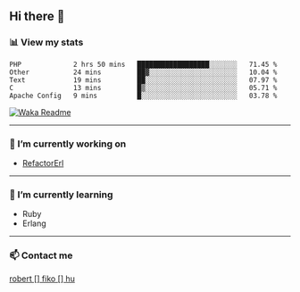 ## Hi there 👋

### 📊 View my stats

<!--START_SECTION:waka-->
```text
PHP             2 hrs 50 mins   ██████████████████░░░░░░░   71.45 % 
Other           24 mins         ██▓░░░░░░░░░░░░░░░░░░░░░░   10.04 % 
Text            19 mins         ██░░░░░░░░░░░░░░░░░░░░░░░   07.97 % 
C               13 mins         █▒░░░░░░░░░░░░░░░░░░░░░░░   05.71 % 
Apache Config   9 mins          █░░░░░░░░░░░░░░░░░░░░░░░░   03.78 % 
```
<!--END_SECTION:waka-->
[![Waka Readme](https://github.com/robertfiko/robertfiko/actions/workflows/wakatime_main.yml/badge.svg)](https://github.com/robertfiko/robertfiko/actions/workflows/wakatime_main.yml)

---

### 🔭 I’m currently working on
- [RefactorErl](https://plc.inf.elte.hu/erlang/)

---

### 🌱 I’m currently learning
- Ruby
- Erlang

---

### 📫 Contact me
[robert [] fiko [] hu](mailto:robert@fiko.hu)



<!--
**robertfiko/robertfiko** is a ✨ _special_ ✨ repository because its `README.md` (this file) appears on your GitHub profile.

Here are some ideas to get you started:

- 🔭 I’m currently working on ...
- 🌱 I’m currently learning ...
- 👯 I’m looking to collaborate on ...
- 🤔 I’m looking for help with ...
- 💬 Ask me about ...
- 📫 How to reach me: ...
- 😄 Pronouns: ...
- ⚡ Fun fact: ...
-->
